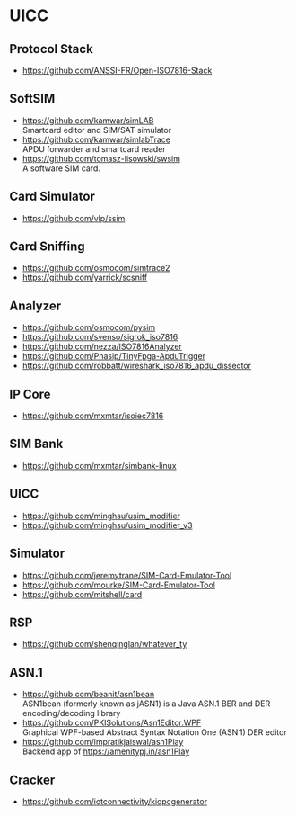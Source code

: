 # UICC

## Protocol Stack

- <https://github.com/ANSSI-FR/Open-ISO7816-Stack>

## SoftSIM

- <https://github.com/kamwar/simLAB> \
  Smartcard editor and SIM/SAT simulator
- <https://github.com/kamwar/simlabTrace> \
  APDU forwarder and smartcard reader
- <https://github.com/tomasz-lisowski/swsim> \
  A software SIM card.

## Card Simulator

- <https://github.com/vlp/ssim>

## Card Sniffing

- <https://github.com/osmocom/simtrace2>
- <https://github.com/yarrick/scsniff>

## Analyzer

- <https://github.com/osmocom/pysim>
- <https://github.com/svenso/sigrok_iso7816>
- <https://github.com/nezza/ISO7816Analyzer>
- <https://github.com/Phasip/TinyFpga-ApduTrigger>
- <https://github.com/robbatt/wireshark_iso7816_apdu_dissector>

## IP Core

- <https://github.com/mxmtar/isoiec7816>

## SIM Bank

- <https://github.com/mxmtar/simbank-linux>

## UICC

- <https://github.com/minghsu/usim_modifier>
- <https://github.com/minghsu/usim_modifier_v3>

## Simulator

- <https://github.com/jeremytrane/SIM-Card-Emulator-Tool>
- <https://github.com/mourke/SIM-Card-Emulator-Tool>
- <https://github.com/mitshell/card>

## RSP

- <https://github.com/shenqinglan/whatever_ty>

## ASN.1

- <https://github.com/beanit/asn1bean> \
  ASN1bean (formerly known as jASN1) is a Java ASN.1 BER and DER encoding/decoding library
- <https://github.com/PKISolutions/Asn1Editor.WPF> \
  Graphical WPF-based Abstract Syntax Notation One (ASN.1) DER editor
- <https://github.com/impratikjaiswal/asn1Play> \
  Backend app of <https://amenitypj.in/asn1Play>

## Cracker

- <https://github.com/iotconnectivity/kiopcgenerator>
